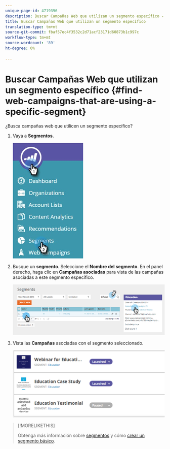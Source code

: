 ```yaml
---
unique-page-id: 4719396
description: Buscar Campañas Web que utilizan un segmento específico - Documentos de marketing - Documentación del producto
title: Buscar Campañas Web que utilizan un segmento específico
translation-type: tm+mt
source-git-commit: fbaf57ec4f3532c2d71acf23171d60873b1c997c
workflow-type: tm+mt
source-wordcount: '89'
ht-degree: 0%

---
```



# Buscar Campañas Web que utilizan un segmento específico {#find-web-campaigns-that-are-using-a-specific-segment}

¿Busca campañas web que utilicen un segmento específico?

1. Vaya a **Segmentos**.

   ![](assets/new-dropdown-segments-hand-1.jpg)

1. Busque un **segmento**. Seleccione el **Nombre del segmento**. En el panel derecho, haga clic en **Campañas asociadas** para vista de las campañas asociadas a este segmento específico.

   ![](assets/image2014-11-26-14-21-59.png)

1. Vista las **Campañas** asociadas con el segmento seleccionado.

   ![](assets/image2014-11-26-14-3a25-3a30.png)

>[!MORELIKETHIS]
>
>Obtenga más información sobre [segmentos](/help/marketo/product-docs/web-personalization/using-web-segments/web-segments.md) y cómo [crear un segmento básico](/help/marketo/product-docs/web-personalization/using-web-segments/create-a-basic-web-segment.md).
